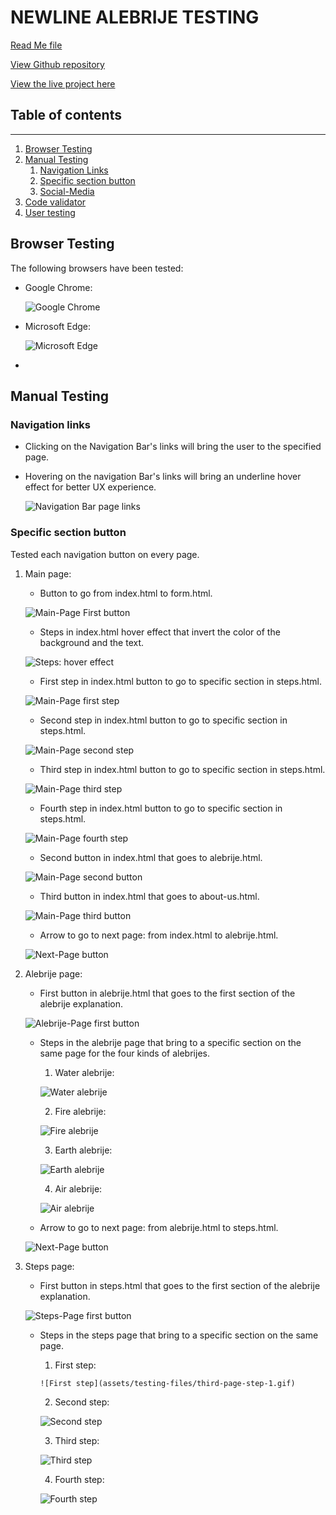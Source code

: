 # NEWLINE ALEBRIJE TESTING  

[Read Me file](/README.md)

[View Github repository](https://github.com/michmattera/newline-alebrije)

[View the live project here](https://michmattera.github.io/newline-alebrije/)


## Table of contents
***
1. [Browser Testing](#Browser-Testing)
2. [Manual Testing](#Manual-Testing)
    1. [Navigation Links](#Navigation-Links)
    2. [Specific section button](#Specific-Section-Button)
    3. [Social-Media](#Social-media)
3. [Code validator](#Code-Validator)
4. [User testing](#User-testing)

## Browser Testing

The following browsers have been tested:

- Google Chrome:

     ![Google Chrome](assets/testing-files/google-chrome-test.gif)

- Microsoft Edge:

     ![Microsoft Edge](assets/testing-files/micorosoft-edge-test.gif)

- 



## Manual Testing

### Navigation links


- Clicking on the Navigation Bar's links will bring the user to the specified page.
- Hovering on the navigation Bar's links will bring an underline hover effect for better UX experience.

     ![Navigation Bar page links](assets/testing-files/navigation-links.gif)


### Specific section button

Tested each navigation button on every page.

1. Main page:
    - Button to go from index.html to form.html.

     ![Main-Page First button](assets/testing-files/testing1button.gif)

    - Steps in index.html hover effect that invert the color of the background and the text.

    ![Steps: hover effect](assets/testing-files/steps-hover-effect.gif)

    - First step in index.html button to go to specific section in steps.html.

    ![Main-Page first step](assets/testing-files/first-step.gif)

    - Second step in index.html button to go to specific section in steps.html.
    
    ![Main-Page second step](assets/testing-files/second-step.gif)

    - Third step in index.html button to go to specific section in steps.html.

    ![Main-Page third step](assets/testing-files/third-step.gif)

    - Fourth step in index.html button to go to specific section in steps.html.

    ![Main-Page fourth step](assets/testing-files/fourth-step.gif)

    - Second button in index.html that goes to alebrije.html.

    ![Main-Page second button](assets/testing-files/first-page-second-button.gif)
    
    - Third button in index.html that goes to about-us.html.

    ![Main-Page third button](assets/testing-files/first-page-third-button.gif)

    - Arrow to go to next page: from index.html to alebrije.html.

    ![Next-Page button](assets/testing-files/next-page-1.gif)


2. Alebrije page:
    - First button in alebrije.html that goes to the first section of the alebrije explanation.

     ![Alebrije-Page first button](assets/testing-files/testing1button.gif)

     - Steps in the alebrije page that bring to a specific section on the same page for the four kinds of alebrijes.

          1. Water alebrije:

          ![Water alebrije](assets/testing-files/water-alebrije.gif)

          2. Fire alebrije:

          ![Fire alebrije](assets/testing-files/fire-alebrije.gif)
  
          3. Earth alebrije:

          ![Earth alebrije](assets/testing-files/earth-alebrije.gif)

          4. Air alebrije:

          ![Air alebrije](assets/testing-files/air-alebrije.gif)

    - Arrow to go to next page: from alebrije.html to steps.html.

    ![Next-Page button](assets/testing-files/next-page-2.gif)


3. Steps page:
    - First button in steps.html that goes to the first section of the alebrije explanation.

     ![Steps-Page first button](assets/testing-files/third-page-first-button.gif)

     - Steps in the steps page that bring to a specific section on the same page.

          1. First step:

           ![First step](assets/testing-files/third-page-step-1.gif)

          2. Second step:

          ![Second step](assets/testing-files/third-page-second-step.gif)

          3. Third step:

          ![Third step](assets/testing-files/third-page-third-step.gif)

          4. Fourth step:

          ![Fourth step]()




          









